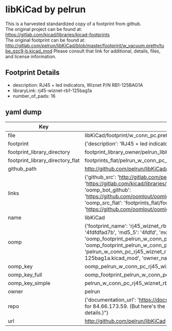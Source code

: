 # libKiCad by pelrun  
This is a harvested standardized copy of a footprint from github.  
The original project can be found at:  
https://gitlab.com/kicad/libraries/kicad-footprints  
The original footprint can be found at:
http://gitlab.com/pelrun/libKiCad/blob/master/footprint/w_vacuum.pretty/tube_gzc9-b.kicad_mod
Please consult that link for additional, details, files, and license information.  
## Footprint Details
* description: RJ45 + led indicators, Wiznet P/N RB1-125BAG1A  
* libraryLink: rj45-wiznet-rb1-125bag1a  
* number_of_pads: 16  
## yaml dump  
| Key | Value |  
| --- | --- |  
| file | libKiCad/footprint/w_conn_pc.pretty/rj45-wiznet-rb1-125bag1a.kicad_mod |  
| footprint | {'description': 'RJ45 + led indicators, Wiznet P/N RB1-125BAG1A', 'libraryLink': 'rj45-wiznet-rb1-125bag1a', 'number_of_pads': 16} |  
| footprint_library_directory | footprint_library_owner/pelrun_libKiCad |  
| footprint_library_directory_flat | footprints_flat/pelrun_w_conn_pc_rj45_wiznet_rb1_125bag1a/working |  
| github_path | http://github.com/pelrun/libKiCad/blob/master/footprint/w_conn_pc.pretty/rj45-wiznet-rb1-125bag1a.kicad_mod |  
| links | {'github_src': 'http://gitlab.com/pelrun/libKiCad/blob/master/footprint/w_vacuum.pretty/tube_gzc9-b.kicad_mod', 'github_src_repo': 'https://gitlab.com/kicad/libraries/kicad-footprints', 'oomp_bot': 'footprints/pelrun_w_conn_pc_rj45_wiznet_rb1_125bag1a/working', 'oomp_bot_github': 'https://github.com/oomlout/oomlout_oomp_footprint_bot/tree/main/footprints/pelrun_w_conn_pc_rj45_wiznet_rb1_125bag1a/working', 'oomp_src_flat': 'footprints_flat/footprints_flat/pelrun_w_conn_pc_rj45_wiznet_rb1_125bag1a/working', 'oomp_src_flat_github': 'https://github.com/oomlout/oomlout_oomp_footprint_src/tree/main/footprints_flat/pelrun_w_conn_pc_rj45_wiznet_rb1_125bag1a/working'} |  
| name | libKiCad |  
| oomp | {'footprint_name': 'rj45_wiznet_rb1_125bag1a', 'library_name': 'w_conn_pc', 'md5': '4fdfdfad7bcb7f6aeebc464612c7cfe9', 'md5_10': '4fdfdfad7b', 'md5_5': '4fdfd', 'md5_6': '4fdfdf', 'oomp_key': 'oomp_pelrun_w_conn_pc_rj45_wiznet_rb1_125bag1a', 'oomp_key_extra': 'oomp_footprint_pelrun_w_conn_pc_rj45_wiznet_rb1_125bag1a', 'oomp_key_full': 'oomp_footprint_pelrun_w_conn_pc_rj45_wiznet_rb1_125bag1a_4fdfdf', 'oomp_key_simple': 'pelrun_w_conn_pc_rj45_wiznet_rb1_125bag1a', 'original_filename': 'libKiCad/footprint/w_conn_pc.pretty/rj45-wiznet-rb1-125bag1a.kicad_mod', 'owner_name': 'pelrun'} |  
| oomp_key | oomp_pelrun_w_conn_pc_rj45_wiznet_rb1_125bag1a |  
| oomp_key_full | oomp_footprint_pelrun_w_conn_pc_rj45_wiznet_rb1_125bag1a |  
| oomp_key_simple | pelrun_w_conn_pc_rj45_wiznet_rb1_125bag1a |  
| owner | pelrun |  
| repo | {'documentation_url': 'https://docs.github.com/rest/overview/resources-in-the-rest-api#rate-limiting', 'message': "API rate limit exceeded for 84.66.173.59. (But here's the good news: Authenticated requests get a higher rate limit. Check out the documentation for more details.)"} |  
| url | http://github.com/pelrun/libKiCad |  

